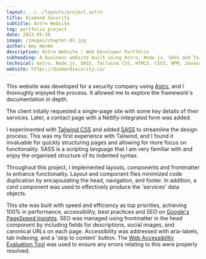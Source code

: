 ```yaml
---
layout: ../../layouts/project.astro
title: Diamond Security
subtitle: Astro Website
tag: portfolio project
date: 2023-05-30
image: /images/chapter-01.jpg
author: Amy Henke
description: Astro Website | Web Developer Portfolio
subheading: A business website built using Astro, Node.js, SASS and Tailwind.
technical: Astro, Node.js, SASS, Tailwind CSS, HTML5, CSS3, NPM, Javascript, GitHub, Netlify
website: https://diamondsecurity.co/
---
```


This website was developed for a security company using [Astro](https://astro.build/ "Astro"), and I thoroughly enjoyed the process. It allowed me to explore the framework's documentation in depth.

The client initally requested a single-page site with some key details of their services. Later, a contact page with a Netlify-integrated form was added.

I experimented with [Tailwind CSS](https://tailwindcss.com/ "Tailwind") and added [SASS](https://sass-lang.com/ "SASS") to streamline the design process. This was my first experience with Tailwind, and I found it invaluable for quickly structuring pages and allowing for more focus on functionality. SASS is a scripting language that I am very familiar with and enjoy the organised structure of its indented syntax.

Throughout this project, I implemented layouts, components and frontmatter to enhance functionality. Layout and component files minimized code duplication by encapsulating the head, navigation, and footer. In addition, a _card_ component was used to effectively produce the 'services' data objects.

This site was built with speed and efficiency as top priorities, achieving 100% in performance, accessibility, best practices and SEO on [Google's PageSpeed Insights](https://pagespeed.web.dev/analysis/https-diamondsecurity-co/fj17p8a2ak?form_factor=desktop "Google's PageSpeed Insights"). SEO was managed using frontmatter in the head component by including fields for descriptions, social images, and canonical URLs on each page. Accessibility was addressed with aria-labels, tab indexing, and a 'skip to content' button. The [Web Accessibility Evaluation Tool](https://wave.webaim.org/ "WAVE") was used to ensure any errors relating to this were properly resolved.

